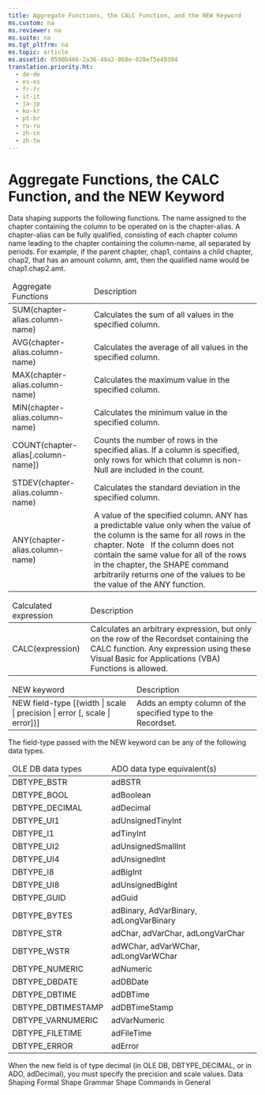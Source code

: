```yaml
---
title: Aggregate Functions, the CALC Function, and the NEW Keyword
ms.custom: na
ms.reviewer: na
ms.suite: na
ms.tgt_pltfrm: na
ms.topic: article
ms.assetid: 0590b466-2a36-49a2-868e-028ef5e49394
translation.priority.ht: 
  - de-de
  - es-es
  - fr-fr
  - it-it
  - ja-jp
  - ko-kr
  - pt-br
  - ru-ru
  - zh-cn
  - zh-tw
---
```

# Aggregate Functions, the CALC Function, and the NEW Keyword
<?xml version="1.0" encoding="utf-8"?>
<developerReferenceWithoutSyntaxDocument xmlns="http://ddue.schemas.microsoft.com/authoring/2003/5" xmlns:xlink="http://www.w3.org/1999/xlink" xmlns:xsi="http://www.w3.org/2001/XMLSchema-instance" xsi:schemaLocation="http://ddue.schemas.microsoft.com/authoring/2003/5 http://dduestorage.blob.core.windows.net/ddueschema/developer.xsd">
  <introduction>
    <para>Data shaping supports the following functions. The name assigned to the chapter containing the column to be operated on is the <legacyItalic>chapter-alias</legacyItalic>.</para>
    <para>A chapter-alias can be fully qualified, consisting of each chapter column name leading to the chapter containing the <legacyItalic>column-name, </legacyItalic>all separated by periods. For example, if the parent chapter, chap1, contains a child chapter, chap2, that has an amount column, amt, then the qualified name would be chap1.chap2.amt.</para>
    <table xmlns:caps="http://schemas.microsoft.com/build/caps/2013/11">
      <thead>
        <tr>
          <TD>
            <para>Aggregate Functions</para>
          </TD>
          <TD>
            <para>Description</para>
          </TD>
        </tr>
      </thead>
      <tbody>
        <tr>
          <TD>
            <para>SUM(<legacyItalic>chapter-alias</legacyItalic>.<legacyItalic>column-name</legacyItalic>)</para>
          </TD>
          <TD>
            <para>Calculates the sum of all values in the specified column.</para>
          </TD>
        </tr>
        <tr>
          <TD>
            <para>AVG(<legacyItalic>chapter-alias</legacyItalic>.<legacyItalic>column-name</legacyItalic>)</para>
          </TD>
          <TD>
            <para>Calculates the average of all values in the specified column.</para>
          </TD>
        </tr>
        <tr>
          <TD>
            <para>MAX(<legacyItalic>chapter-alias</legacyItalic>.<legacyItalic>column-name</legacyItalic>)</para>
          </TD>
          <TD>
            <para>Calculates the maximum value in the specified column.</para>
          </TD>
        </tr>
        <tr>
          <TD>
            <para>MIN(<legacyItalic>chapter-alias</legacyItalic>.<legacyItalic>column-name</legacyItalic>)</para>
          </TD>
          <TD>
            <para>Calculates the minimum value in the specified column.</para>
          </TD>
        </tr>
        <tr>
          <TD>
            <para>COUNT(<legacyItalic>chapter-alias</legacyItalic>[.<legacyItalic>column-name</legacyItalic>])</para>
          </TD>
          <TD>
            <para>Counts the number of rows in the specified alias. If a column is specified, only rows for which that column is non-Null are included in the count.</para>
          </TD>
        </tr>
        <tr>
          <TD>
            <para>STDEV(<legacyItalic>chapter-alias</legacyItalic>.<legacyItalic>column-name</legacyItalic>)</para>
          </TD>
          <TD>
            <para>Calculates the standard deviation in the specified column.</para>
          </TD>
        </tr>
        <tr>
          <TD>
            <para>ANY(<legacyItalic>chapter-alias</legacyItalic>.<legacyItalic>column-name</legacyItalic>)</para>
          </TD>
          <TD>
            <para>A value of the specified column. ANY has a predictable value only when the value of the column is the same for all rows in the chapter.</para>
            <para>               <legacyBold>Note   </legacyBold>If the column does not contain the same value for all of the rows in the chapter, the SHAPE command arbitrarily returns one of the values to be the value of the ANY function. </para>
          </TD>
        </tr>
      </tbody>
    </table>
    <table xmlns:caps="http://schemas.microsoft.com/build/caps/2013/11">
      <thead>
        <tr>
          <TD>
            <para>Calculated expression</para>
          </TD>
          <TD>
            <para>Description</para>
          </TD>
        </tr>
      </thead>
      <tbody>
        <tr>
          <TD>
            <para>CALC(<legacyItalic>expression</legacyItalic>)</para>
          </TD>
          <TD>
            <para>Calculates an arbitrary expression, but only on the row of the <legacyBold>Recordset</legacyBold> containing the CALC function. Any expression using these <legacyLink xlink:href="ccbdea9d-f9cf-4b0c-ade2-2d65311e12dc">Visual Basic for Applications (VBA) Functions</legacyLink> is allowed.</para>
          </TD>
        </tr>
      </tbody>
    </table>
    <table xmlns:caps="http://schemas.microsoft.com/build/caps/2013/11">
      <thead>
        <tr>
          <TD>
            <para>NEW keyword</para>
          </TD>
          <TD>
            <para>Description</para>
          </TD>
        </tr>
      </thead>
      <tbody>
        <tr>
          <TD>
            <para>NEW <legacyItalic>field-type</legacyItalic> [(<legacyItalic>width</legacyItalic> | <legacyItalic>scale </legacyItalic>| <legacyItalic>precision</legacyItalic> | <legacyItalic>error</legacyItalic> [, <legacyItalic>scale</legacyItalic> | <legacyItalic>error</legacyItalic>])]</para>
          </TD>
          <TD>
            <para>Adds an empty column of the specified type to the <legacyBold>Recordset</legacyBold>.</para>
          </TD>
        </tr>
      </tbody>
    </table>
    <para>The <legacyItalic>field-type</legacyItalic> passed with the NEW keyword can be any of the following data types.</para>
    <table xmlns:caps="http://schemas.microsoft.com/build/caps/2013/11">
      <thead>
        <tr>
          <TD>
            <para>OLE DB data types</para>
          </TD>
          <TD>
            <para>ADO data type equivalent(s)</para>
          </TD>
        </tr>
      </thead>
      <tbody>
        <tr>
          <TD>
            <para>DBTYPE_BSTR</para>
          </TD>
          <TD>
            <para>adBSTR</para>
          </TD>
        </tr>
        <tr>
          <TD>
            <para>DBTYPE_BOOL</para>
          </TD>
          <TD>
            <para>adBoolean</para>
          </TD>
        </tr>
        <tr>
          <TD>
            <para>DBTYPE_DECIMAL</para>
          </TD>
          <TD>
            <para>adDecimal</para>
          </TD>
        </tr>
        <tr>
          <TD>
            <para>DBTYPE_UI1</para>
          </TD>
          <TD>
            <para>adUnsignedTinyInt</para>
          </TD>
        </tr>
        <tr>
          <TD>
            <para>DBTYPE_I1</para>
          </TD>
          <TD>
            <para>adTinyInt</para>
          </TD>
        </tr>
        <tr>
          <TD>
            <para>DBTYPE_UI2</para>
          </TD>
          <TD>
            <para>adUnsignedSmallInt</para>
          </TD>
        </tr>
        <tr>
          <TD>
            <para>DBTYPE_UI4</para>
          </TD>
          <TD>
            <para>adUnsignedInt</para>
          </TD>
        </tr>
        <tr>
          <TD>
            <para>DBTYPE_I8</para>
          </TD>
          <TD>
            <para>adBigInt</para>
          </TD>
        </tr>
        <tr>
          <TD>
            <para>DBTYPE_UI8</para>
          </TD>
          <TD>
            <para>adUnsignedBigInt</para>
          </TD>
        </tr>
        <tr>
          <TD>
            <para>DBTYPE_GUID</para>
          </TD>
          <TD>
            <para>adGuid</para>
          </TD>
        </tr>
        <tr>
          <TD>
            <para>DBTYPE_BYTES</para>
          </TD>
          <TD>
            <para>adBinary, AdVarBinary, adLongVarBinary</para>
          </TD>
        </tr>
        <tr>
          <TD>
            <para>DBTYPE_STR</para>
          </TD>
          <TD>
            <para>adChar, adVarChar, adLongVarChar</para>
          </TD>
        </tr>
        <tr>
          <TD>
            <para>DBTYPE_WSTR</para>
          </TD>
          <TD>
            <para>adWChar, adVarWChar, adLongVarWChar</para>
          </TD>
        </tr>
        <tr>
          <TD>
            <para>DBTYPE_NUMERIC</para>
          </TD>
          <TD>
            <para>adNumeric</para>
          </TD>
        </tr>
        <tr>
          <TD>
            <para>DBTYPE_DBDATE</para>
          </TD>
          <TD>
            <para>adDBDate</para>
          </TD>
        </tr>
        <tr>
          <TD>
            <para>DBTYPE_DBTIME</para>
          </TD>
          <TD>
            <para>adDBTime</para>
          </TD>
        </tr>
        <tr>
          <TD>
            <para>DBTYPE_DBTIMESTAMP</para>
          </TD>
          <TD>
            <para>adDBTimeStamp</para>
          </TD>
        </tr>
        <tr>
          <TD>
            <para>DBTYPE_VARNUMERIC</para>
          </TD>
          <TD>
            <para>adVarNumeric</para>
          </TD>
        </tr>
        <tr>
          <TD>
            <para>DBTYPE_FILETIME</para>
          </TD>
          <TD>
            <para>adFileTime</para>
          </TD>
        </tr>
        <tr>
          <TD>
            <para>DBTYPE_ERROR</para>
          </TD>
          <TD>
            <para>adError</para>
          </TD>
        </tr>
      </tbody>
    </table>
    <para>When the new field is of type decimal (in OLE DB, DBTYPE_DECIMAL, or in ADO, adDecimal), you must specify the precision and scale values.</para>
  </introduction>
  <relatedTopics>
<link xlink:href="1bfdcad4-52e1-45bc-ad21-783657ef0a44">Data Shaping</link>
<link xlink:href="ea691475-0f03-4abe-a785-b77e77712d1d">Formal Shape Grammar</link>
<link xlink:href="1fac7831-a187-4b15-9b43-aad380c5556c">Shape Commands in General</link>
</relatedTopics>
</developerReferenceWithoutSyntaxDocument>